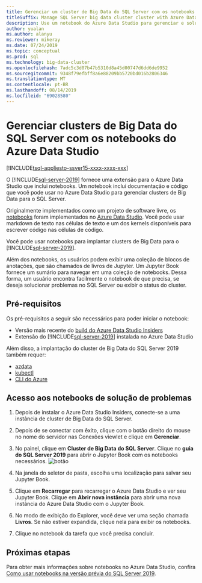 ```yaml
---
title: Gerenciar um cluster de Big Data do SQL Server com os notebooks do Azure Data Studio
titleSuffix: Manage SQL Server big data cluster cluster with Azure Data Studio notebooks
description: Use um notebook do Azure Data Studio para gerenciar e solucionar problemas de um cluster de Big Data.
author: yualan
ms.author: alanyu
ms.reviewer: mikeray
ms.date: 07/24/2019
ms.topic: conceptual
ms.prod: sql
ms.technology: big-data-cluster
ms.openlocfilehash: 7adc5c3d07b47b5310d8a45d00747d6dd6de9952
ms.sourcegitcommit: 9348f79efbff8a6e88209bb5720bd016b2806346
ms.translationtype: MT
ms.contentlocale: pt-BR
ms.lasthandoff: 08/14/2019
ms.locfileid: "69028580"
---
```

# <a name="manage-big-data-clusters-for-sql-server-with-azure-data-studio-notebooks"></a>Gerenciar clusters de Big Data do SQL Server com os notebooks do Azure Data Studio

[!INCLUDE[tsql-appliesto-ssver15-xxxx-xxxx-xxx](../includes/tsql-appliesto-ssver15-xxxx-xxxx-xxx.md)]

O [!INCLUDE[sql-server-2019](../includes/sssqlv15-md.md)] fornece uma extensão para o Azure Data Studio que inclui notebooks. Um notebook inclui documentação e código que você pode usar no Azure Data Studio para gerenciar clusters de Big Data para o SQL Server.

Originalmente implementados como um projeto de software livre, os [notebooks](notebooks-guidance.md) foram implementados no [Azure Data Studio](https://docs.microsoft.com/sql/azure-data-studio/download). Você pode usar markdown de texto nas células de texto e um dos kernels disponíveis para escrever código nas células de código.

Você pode usar notebooks para implantar clusters de Big Data para o [!INCLUDE[sql-server-2019](../includes/sssqlv15-md.md)].

Além dos notebooks, os usuários podem exibir uma coleção de blocos de anotações, que são chamados de livros de Jupyter. Um Jupyter Book fornece um sumário para navegar em uma coleção de notebooks. Dessa forma, um usuário encontra facilmente o notebook de que precisa, se deseja solucionar problemas no SQL Server ou exibir o status do cluster.

## <a name="prerequisites"></a>Pré-requisitos

Os pré-requisitos a seguir são necessários para poder iniciar o notebook:

* Versão mais recente do [build do Azure Data Studio Insiders](https://github.com/microsoft/azuredatastudio#try-out-the-latest-insiders-build-from-master)
* Extensão do [!INCLUDE[sql-server-2019](../includes/sssqlv15-md.md)] instalada no Azure Data Studio

Além disso, a implantação do cluster de Big Data do SQL Server 2019 também requer:

* [azdata](deploy-install-azdata.md)
* [kubectl](https://kubernetes.io/docs/tasks/tools/install-kubectl/#install-kubectl-binary-using-native-package-management)
* [CLI do Azure](/cli/azure/install-azure-cli)

## <a name="accessing-troubleshooting-notebooks"></a>Acesso aos notebooks de solução de problemas

1. Depois de instalar o Azure Data Studio Insiders, conecte-se a uma instância de cluster de Big Data do SQL Server.
2. Depois de se conectar com êxito, clique com o botão direito do mouse no nome do servidor nas Conexões viewlet e clique em **Gerenciar**.
3. No painel, clique em **Cluster de Big Data do SQL Server**. Clique no **guia do SQL Server 2019** para abrir o Jupyter Book com os notebooks necessários.
    ![botão](media/manage-notebooks/jupyter-book-button.png)

1. Na janela do seletor de pasta, escolha uma localização para salvar seu Jupyter Book.
2. Clique em **Recarregar** para recarregar o Azure Data Studio e ver seu Jupyter Book. Clique em **Abrir nova instância** para abrir uma nova instância do Azure Data Studio com o Jupyter Book.
3. No modo de exibição do Explorer, você deve ver uma seção chamada **Livros**. Se não estiver expandida, clique nela para exibir os notebooks.
4. Clique no notebook da tarefa que você precisa concluir.

## <a name="next-steps"></a>Próximas etapas
Para obter mais informações sobre notebooks no Azure Data Studio, confira [Como usar notebooks na versão prévia do SQL Server 2019](notebooks-guidance.md).

